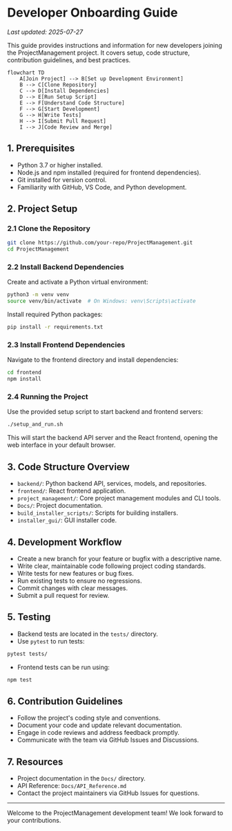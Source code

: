 # Developer Onboarding Guide

*Last updated: 2025-07-27*

This guide provides instructions and information for new developers joining the ProjectManagement project. It covers setup, code structure, contribution guidelines, and best practices.

```mermaid
flowchart TD
    A[Join Project] --> B[Set up Development Environment]
    B --> C[Clone Repository]
    C --> D[Install Dependencies]
    D --> E[Run Setup Script]
    E --> F[Understand Code Structure]
    F --> G[Start Development]
    G --> H[Write Tests]
    H --> I[Submit Pull Request]
    I --> J[Code Review and Merge]
```

## 1. Prerequisites

- Python 3.7 or higher installed.
- Node.js and npm installed (required for frontend dependencies).
- Git installed for version control.
- Familiarity with GitHub, VS Code, and Python development.

## 2. Project Setup

### 2.1 Clone the Repository

```bash
git clone https://github.com/your-repo/ProjectManagement.git
cd ProjectManagement
```

### 2.2 Install Backend Dependencies

Create and activate a Python virtual environment:

```bash
python3 -m venv venv
source venv/bin/activate  # On Windows: venv\Scripts\activate
```

Install required Python packages:

```bash
pip install -r requirements.txt
```

### 2.3 Install Frontend Dependencies

Navigate to the frontend directory and install dependencies:

```bash
cd frontend
npm install
```

### 2.4 Running the Project

Use the provided setup script to start backend and frontend servers:

```bash
./setup_and_run.sh
```

This will start the backend API server and the React frontend, opening the web interface in your default browser.

## 3. Code Structure Overview

- `backend/`: Python backend API, services, models, and repositories.
- `frontend/`: React frontend application.
- `project_management/`: Core project management modules and CLI tools.
- `Docs/`: Project documentation.
- `build_installer_scripts/`: Scripts for building installers.
- `installer_gui/`: GUI installer code.

## 4. Development Workflow

- Create a new branch for your feature or bugfix with a descriptive name.
- Write clear, maintainable code following project coding standards.
- Write tests for new features or bug fixes.
- Run existing tests to ensure no regressions.
- Commit changes with clear messages.
- Submit a pull request for review.

## 5. Testing

- Backend tests are located in the `tests/` directory.
- Use `pytest` to run tests:

```bash
pytest tests/
```

- Frontend tests can be run using:

```bash
npm test
```

## 6. Contribution Guidelines

- Follow the project's coding style and conventions.
- Document your code and update relevant documentation.
- Engage in code reviews and address feedback promptly.
- Communicate with the team via GitHub Issues and Discussions.

## 7. Resources

- Project documentation in the `Docs/` directory.
- API Reference: `Docs/API_Reference.md`
- Contact the project maintainers via GitHub Issues for questions.

---

Welcome to the ProjectManagement development team! We look forward to your contributions.
